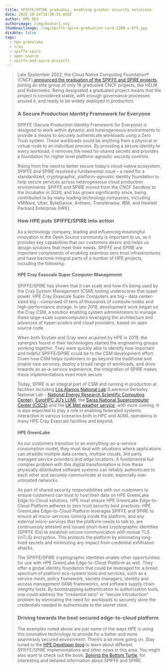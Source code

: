 ```yaml
---
title: SPIFFE/SPIRE graduates, enabling greater security solutions
date: 2022-10-24T18:38:25.659Z
author: HPE DEV
authorimage: /img/Avatar1.svg
thumbnailimage: /img/spiffe-spire-graduation-card-1200-x-675.jpg
disable: false
tags:
  - hpe-greenlake
  - cray
  - spiffe-spire
  - open-source
  - spiffe-and-spire-projects
---
```

> Late September 2022, the Cloud Native Computing Foundation® (CNCF)[ announced the graduation of the SPIFFE and SPIRE projects](https://www.cncf.io/announcements/2022/09/20/spiffe-and-spire-projects-graduate-from-cloud-native-computing-foundation-incubator/), joining an elite group of only 18 graduated CNCF projects, like HELM and Kubernetes. Being designated a graduated project means that the project is considered stable, with enough governance processes around it, and ready to be widely deployed in production.
>
> ### A Secure Production Identity Framework for Everyone
>
> SPIFFE (Secure Production Identity Framework for Everyone) is designed to work within dynamic and heterogeneous environments to provide a means to securely authenticate workloads using a Zero Trust system. These workloads could be anything from a physical or virtual node to an individual process. By providing a secure identity to every workload, it removes the need for shared secrets and provides a foundation for higher level platform-agnostic security controls.
>
> Rising from the need to better secure today’s cloud-native ecosystem, SPIFFE and SPIRE resolved a fundamental issue – a need for a standardized, cryptographic, platform-agnostic identity foundation to help secure services across heterogeneous cloud production environments. SPIFFE and SPIRE moved from the CNCF Sandbox to the Incubator in 2020, and has grown significantly since, being contributed to by many leading technology companies, including VMWare, Uber, ByteDance, Anthem, Transferwise, IBM, and Hewlett Packard Enterprise (HPE).
>
> ### How HPE puts SPIFFE/SPIRE into action
>
> As a technology company, leading and influencing meaningful innovation in the Open Source community is important to us, as it provides key capabilities that our customers desire and helps us design solutions that meet their needs. SPIFFE and SPIRE are important components of enabling seamless zero trust infrastructures and have become integral parts of a number of HPE projects, including the following:
>
> #### HPE Cray Exascale Super Computer Management
>
> SPIFFE/SPIRE has shown that it can scale and how it’s being used by the Cray System Management (CSM) tooling underscores that super power. HPE Cray Exascale Super Computers are big – data center-sized big – comprised of tens of thousands of compute nodes and high-performance storage. In late 2018, development work began on the Cray CSM, a solution enabling system administrators to manage these large-scale supercomputers leveraging the architecture and advances of hyper-scalers and cloud providers, based on open source code.
>
> When both Scytale and Cray were acquired by HPE in 2019, the synergies found in their technologies started the engineering groups working together. They were quickly able to identify how important and helpful SPIFFE/SPIRE could be to the CSM development effort. Given how CSM helps customers to go beyond the traditional and enable new services, deploy a broad range of workloads, and drive towards an as-a-service experience, the integration of SPIRE makes these implementations even more secure.
>
> Today, SPIRE is an integral part of CSM and running in production at facilities including [Los Alamos National Lab](https://www.hpe.com/us/en/newsroom/press-release/2021/04/us-department-of-energys-los-alamos-national-laboratory-expands-collaboration-with-hewlett-packard-enterprise-on-new-supercomputer-design-to-advance-scientific-research.html) (Lawrence Berkeley National Lab – [National Energy Research Scientific Computing Center](https://www.nersc.gov/)), [EuroHPC JU’s LUMI](https://www.hpe.com/us/en/newsroom/press-release/2020/10/hewlett-packard-enterprise-wins-160m-contract-to-power-one-of-the-worlds-fastest-supercomputers-based-in-finland-to-bolster-europes-research-in-science-and-unlock-economic-growth.html), the [Swiss National Supercomputer Center (CSCS)](https://www.hpe.com/us/en/newsroom/press-release/2021/04/swiss-national-supercomputing-centre-hewlett-packard-enterprise-and-nvidia-announce-worlds-most-powerful-ai-capable-supercomputer.html) and the [UK Met weather service](https://www.hpcwire.com/2021/04/22/microsoft-to-provide-worlds-most-powerful-weather-climate-supercomputer-for-uks-met-office/), with more coming. It is also expected to play a role in enabling federated systems interaction in various scenarios both in HPC and AI/ML operations in many HPE Cray Exascale facilities and beyond.
>
> #### HPE GreenLake
>
> As our customers transition to an everything-as-a-service consumption model, they must deal with situations where applications can straddle multiple data centers, multiple clouds, 3rd party managed service providers and edge locations. A fundamental but complex problem with this digital transformation is how these physically distributed software systems can reliably authenticate to each other and securely communicate at scale, especially over untrusted networks.  
>
> As part of shared security responsibilities with our customers to ensure customers can trust to host their data on HPE GreenLake Edge-to-Cloud solutions, HPE must ensure HPE GreenLake Edge-to-Cloud Platform adheres to zero trust security best practices. HPE GreenLake Edge-to-Cloud Platform leverages SPIFFE and SPIRE to ensure all micro-services running inside the platform, and any external micro-services that the platform needs to talk to, are continuously attested and issued short-lived cryptographic identities (SPIFFE IDs) to establish secure communication with mutual TLS (mTLS) encryption. This protects the platform by eliminating long-lived secrets and minimizing any impact from credential exfiltration attacks.
>
> The SPIFFE/SPIRE cryptographic identities enable other opportunities for use with HPE GreenLake Edge-to-Cloud Platform as well. They offer a global identity foundation that could be leveraged for a broad spectrum of platform eco-system tools and services, such as a service mesh, policy framework, secrets managers, identity and access management (IAM) frameworks, and software supply chain integrity tools. By bootstrapping authentication to authorization tools, one could address the “credential zero” or “secure introduction” problem by eliminating the need for workloads to securely store the credentials needed to authenticate to the secret store.
>
> ### Driving towards the best secured edge-to-cloud platform
>
> The examples noted above are just some of the ways HPE is using this innovative technology to provide for a better and more seamlessly secured environment.  There’s a lot more going on. Stay tuned to the [HPE Developer blog](https://developer.hpe.com/blog) to learn about different SPIFFE/SPIRE implementations and other news in this area. You might also want to check out the book, [Solving the Bottom Turtle](https://spiffe.io/book/), for interesting and detailed information about SPIFFE and SPIRE.